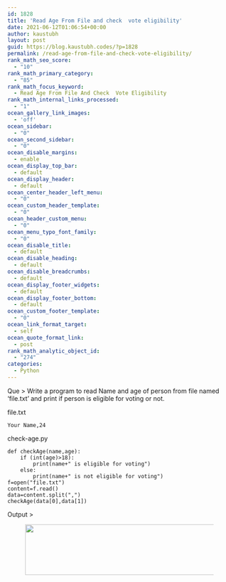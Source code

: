 ```yaml
---
id: 1828
title: 'Read Age From File and check  vote eligibility'
date: 2021-06-12T01:06:54+00:00
author: kaustubh
layout: post
guid: https://blog.kaustubh.codes/?p=1828
permalink: /read-age-from-file-and-check-vote-eligibility/
rank_math_seo_score:
  - "10"
rank_math_primary_category:
  - "85"
rank_math_focus_keyword:
  - Read Age From File And Check  Vote Eligibility
rank_math_internal_links_processed:
  - "1"
ocean_gallery_link_images:
  - 'off'
ocean_sidebar:
  - "0"
ocean_second_sidebar:
  - "0"
ocean_disable_margins:
  - enable
ocean_display_top_bar:
  - default
ocean_display_header:
  - default
ocean_center_header_left_menu:
  - "0"
ocean_custom_header_template:
  - "0"
ocean_header_custom_menu:
  - "0"
ocean_menu_typo_font_family:
  - "0"
ocean_disable_title:
  - default
ocean_disable_heading:
  - default
ocean_disable_breadcrumbs:
  - default
ocean_display_footer_widgets:
  - default
ocean_display_footer_bottom:
  - default
ocean_custom_footer_template:
  - "0"
ocean_link_format_target:
  - self
ocean_quote_format_link:
  - post
rank_math_analytic_object_id:
  - "274"
categories:
  - Python
---
```

 

Que > Write a program to read Name and age of person from file named &#8216;file.txt&#8217; and print if person is eligible for voting or not.

file.txt

<pre class="wp-block-code"><code>Your Name,24</code></pre>

check-age.py

<pre class="wp-block-code"><code>def checkAge(name,age):
    if (int(age)>18):
        print(name+" is eligible for voting")
    else:
        print(name+" is not eligible for voting")
f=open("file.txt")
content=f.read()
data=content.split(",")
checkAge(data&#91;0],data&#91;1])</code></pre>

Output ><figure class="wp-block-image size-large">

<img loading="lazy" width="827" height="114" src="http://blog.kaustubh.codes/imgs/wp-content/uploads/2021/06/image.png" alt="" class="wp-image-1829" srcset="https://blog.kaustubh.codes/imgs/wp-content/uploads/2021/06/image.png 827w, https://blog.kaustubh.codes/imgs/wp-content/uploads/2021/06/image-300x41.png 300w, https://blog.kaustubh.codes/imgs/wp-content/uploads/2021/06/image-768x106.png 768w" sizes="(max-width: 827px) 100vw, 827px" /> 